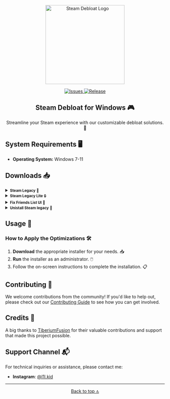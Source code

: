 <p align="center">
  <a href="https://github.com/mtytyx/Steam-Debloat/releases">
    <img src="https://raw.githubusercontent.com/mtytyx/Steam-Debloat/main/assets/logo.webp" alt="Steam Debloat Logo" width="250"/>
  </a>
</p>

<p align="center">
  <a href="https://github.com/mtytyx/Steam-Debloat/issues">
    <img src="https://img.shields.io/github/issues/mtytyx/Steam-Debloat" alt="Issues"/>
  </a>
  <a href="https://github.com/mtytyx/Steam-Debloat/releases">
    <img src="https://img.shields.io/github/v/release/mtytyx/Steam-Debloat" alt="Release"/>
  </a>
</p>

<h2 align="center"><b>Steam Debloat for Windows</b> 🎮</h2>

<p align="center">
  Streamline your Steam experience with our customizable debloat solutions. 🚀
</p>

## System Requirements 🖥️

- **Operating System:** Windows 7-11

## Downloads 📥

<details>
  <summary><small><b>Steam Legacy</b> 🌟</small></summary>
  <p>This version provides a balanced approach to optimizing Steam. It improves performance by reducing background resource usage and removing non-essential components, while maintaining a good level of functionality.</p>

  <ul>
    <li><strong>Functionality:</strong> Optimizes startup time, reduces background resource usage, and removes non-essential elements.</li>
    <li><strong>Advantages:</strong>
      <ul>
        <li>Improved performance with reduced system load. ⚡</li>
        <li>Minimal impact on Steam's core functionality. 👍</li>
        <li>Less frequent user prompts during installation. ⏳</li>
      </ul>
    </li>
    <li><strong>Disadvantages:</strong>
      <ul>
        <li>May not remove all bloatware. 🛠️</li>
        <li>Possible residual components that might still impact performance. 🚧</li>
      </ul>
    </li>
  </ul>
  
  <p>To get started, download and run the <a href="https://github.com/mtytyx/Steam-Debloat/releases/download/v2.4/Installer.bat">Installer.bat</a> 🛠️</p>
</details>

<details>
  <summary><small><b>Steam Legacy Lite</b> 🔒</small></summary>
  <p>This version offers a more aggressive optimization approach, focusing on privacy and minimalism. It removes additional components and features for a leaner Steam client.</p>

  <ul>
    <li><strong>Functionality:</strong> Enhances performance by removing more non-essential features and background services. Designed for a lightweight and efficient Steam experience.</li>
    <li><strong>Advantages:</strong>
      <ul>
        <li>Significant reduction in system resource usage. 🚀</li>
        <li>Faster startup and operation. ⚡</li>
        <li>Cleaner installation with more aggressive removal of unnecessary components. 🧹</li>
      </ul>
    </li>
    <li><strong>Disadvantages:</strong>
      <ul>
        <li>May impact some Steam features or functionalities. ⚠️</li>
        <li>Potential loss of useful features for some users. 🔍</li>
      </ul>
    </li>
  </ul>
  
  <p>To get started, download and run the <a href="https://github.com/mtytyx/Steam-Debloat/releases/download/v2.4/Installer-Lite.bat">Installer-Lite.bat</a> 🛠️</p>
</details>

<details>
  <summary><small><b>Fix Friends List UI</b> 👥</small></summary>
  <p>This option fixes issues with Steam's friends list UI. If you're experiencing problems with the friends list display or functionality, follow these steps to resolve the issue.</p>
  
  <ul>
    <li><strong>Functionality:</strong> Fixes bugs with the Steam friends list UI.</li>
    <li><strong>Steps:</strong>
      <ul>
        <li>Download the <a href="https://github.com/TiberiumFusion/FixedSteamFriendsUI/releases/download/v1.1/QuickPatcher_Patch.zip">QuickPatcher_Patch.zip</a> file from GitHub. 📥</li>
        <li>Extract the ZIP file to a folder on your PC. 📂</li>
        <li>Run the <code>FixedSteamFriendsUI.exe</code> file. 🖱️</li>
        <li>Click the <strong>Install Patch</strong> button. ✔️</li>
      </ul>
    </li>
  </ul>
</details>

<details>
  <summary><small><b>Unistall Steam legacy</b> 🔄</small></summary>
  <p>If you need to force Steam to update to the latest version, or revert changes made by the debloat process, you can use the following method.</p>

  <ul>
    <li><strong>Functionality:</strong> Forces Steam to update to the latest version and restores any files altered by debloat modifications.</li>
    <li><strong>Steps:</strong>
      <ul>
        <li>Download the <a href="https://raw.githubusercontent.com/mtytyx/Steam-Debloat/main/script/Unistall%20Steam%20Legacy.bat">Unistall Steam Legacy</a> file from GitHub. 📥</li>
        <li>Run the <code>Unistall Steam Legacy</code> as an administrator. 🖱️</li>
        <li>This will force Steam to update and revert any debloat modifications. ✔️</li>
      </ul>
    </li>
  </ul>
</details>

## Usage 🚀

### How to Apply the Optimizations 🛠️

1. **Download** the appropriate installer for your needs. 📥
2. **Run** the installer as an administrator. 🖱️
3. Follow the on-screen instructions to complete the installation. 📋

## Contributing 🤝

We welcome contributions from the community! If you'd like to help out, please check out our [Contributing Guide](https://github.com/mtytyx/Steam-Debloat/blob/main/assets/CONTRIBUTING.md) to see how you can get involved.

## Credits 🙏

A big thanks to [TiberiumFusion](https://github.com/TiberiumFusion) for their valuable contributions and support that made this project possible.

## Support Channel 📬

For technical inquiries or assistance, please contact me:
- **Instagram**: [@l1l.kid](https://www.instagram.com/l1l.kid/)
---
<p align="center">
  <a href="#top">Back to top 🔝</a>
</p>
